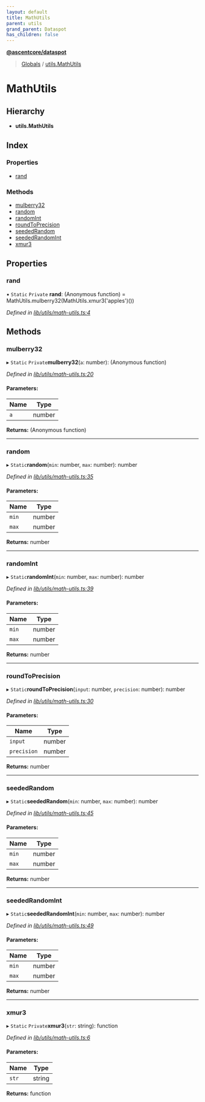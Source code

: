 ```yaml
---
layout: default
title: MathUtils
parent: utils
grand_parent: Dataspot
has_children: false
---
```


**[@ascentcore/dataspot](../README.md)**

> [Globals](../globals.md) / [utils.MathUtils](utils_mathutils)

# MathUtils

## Hierarchy

* **utils.MathUtils**

## Index

### Properties

* [rand](utils_mathutils#rand)

### Methods

* [mulberry32](utils_mathutils#mulberry32)
* [random](utils_mathutils#random)
* [randomInt](utils_mathutils#randomint)
* [roundToPrecision](utils_mathutils#roundtoprecision)
* [seededRandom](utils_mathutils#seededrandom)
* [seededRandomInt](utils_mathutils#seededrandomint)
* [xmur3](utils_mathutils#xmur3)

## Properties

### rand

▪ `Static` `Private` **rand**: (Anonymous function) = MathUtils.mulberry32(MathUtils.xmur3('apples')())

*Defined in [lib/utils/math-utils.ts:4](https://github.com/ascentcore/dataspot/blob/a358cc9/lib/utils/math-utils.ts#L4)*

## Methods

### mulberry32

▸ `Static` `Private`**mulberry32**(`a`: number): (Anonymous function)

*Defined in [lib/utils/math-utils.ts:20](https://github.com/ascentcore/dataspot/blob/a358cc9/lib/utils/math-utils.ts#L20)*

#### Parameters:

Name | Type |
------ | ------ |
`a` | number |

**Returns:** (Anonymous function)

___

### random

▸ `Static`**random**(`min`: number, `max`: number): number

*Defined in [lib/utils/math-utils.ts:35](https://github.com/ascentcore/dataspot/blob/a358cc9/lib/utils/math-utils.ts#L35)*

#### Parameters:

Name | Type |
------ | ------ |
`min` | number |
`max` | number |

**Returns:** number

___

### randomInt

▸ `Static`**randomInt**(`min`: number, `max`: number): number

*Defined in [lib/utils/math-utils.ts:39](https://github.com/ascentcore/dataspot/blob/a358cc9/lib/utils/math-utils.ts#L39)*

#### Parameters:

Name | Type |
------ | ------ |
`min` | number |
`max` | number |

**Returns:** number

___

### roundToPrecision

▸ `Static`**roundToPrecision**(`input`: number, `precision`: number): number

*Defined in [lib/utils/math-utils.ts:30](https://github.com/ascentcore/dataspot/blob/a358cc9/lib/utils/math-utils.ts#L30)*

#### Parameters:

Name | Type |
------ | ------ |
`input` | number |
`precision` | number |

**Returns:** number

___

### seededRandom

▸ `Static`**seededRandom**(`min`: number, `max`: number): number

*Defined in [lib/utils/math-utils.ts:45](https://github.com/ascentcore/dataspot/blob/a358cc9/lib/utils/math-utils.ts#L45)*

#### Parameters:

Name | Type |
------ | ------ |
`min` | number |
`max` | number |

**Returns:** number

___

### seededRandomInt

▸ `Static`**seededRandomInt**(`min`: number, `max`: number): number

*Defined in [lib/utils/math-utils.ts:49](https://github.com/ascentcore/dataspot/blob/a358cc9/lib/utils/math-utils.ts#L49)*

#### Parameters:

Name | Type |
------ | ------ |
`min` | number |
`max` | number |

**Returns:** number

___

### xmur3

▸ `Static` `Private`**xmur3**(`str`: string): function

*Defined in [lib/utils/math-utils.ts:6](https://github.com/ascentcore/dataspot/blob/a358cc9/lib/utils/math-utils.ts#L6)*

#### Parameters:

Name | Type |
------ | ------ |
`str` | string |

**Returns:** function
